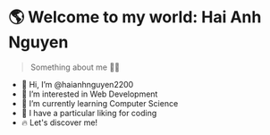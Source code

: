 # :earth_americas: Welcome to my world: Hai Anh Nguyen
> Something about me :frowning_woman:
- 👋 Hi, I’m @haianhnguyen2200
- 👀 I’m interested in Web Development
- 🌱 I’m currently learning Computer Science
- 💞 I have a particular liking for coding
- :fire: Let's discover me!
